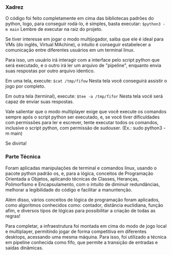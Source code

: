 ### Xadrez

O código foi feito completamente em cima das bibliotecas padrões do python, logo, para conseguir rodá-lo, é simples, basta executar: ```$python3 -m main```
Lembre de executar na raiz do projeto.

Se tiver interesse em jogar o modo multijogador, saiba que ele é ideal para VMs (do inglês, Virtual MAchine), o intuito é conseguir estabelecer a comunicação entre diferentes usuários em um terminal linux.

Para isso, um usuário irá interagir com a interface pelo script python que será executado, e o outro irá ler um arquivo de "pipeline", enquanto envia suas respostas por outro arquivo identico.

Em uma tela, execute: ```$cat /tmp/fifow```
Nesta tela você conseguirá assistir o jogo por completo.

Em outra tela (terminal), execute: ```$tee -a /tmp/fifor```
Nesta tela você será capaz de enviar suas respostas.

Vale salientar que o modo multiplayer exige que você execute os comandos sempre após o script python ser executado, e, se você tiver dificuldades com permissões para ler e escrever, tente executar todos os comandos, inclusive o script python, com permissão de sudouser. (Ex.: sudo python3 -m main)

Se divirta!


### Parte Técnica

Foram aplicadas manipulações de terminal e comandos linux, usando o pacote python padrão os, e, para a lógica, conceitos de Programação Orientada a Objetos, aplicando técnicas de Classes, Heranças, Polimorfismo e Encapsulamento, com o intuito de diminuir redundâncias, melhorar a legibilidade do código e facilitar a manuntenção.

Além disso, vários conceitos de lógica de programação foram aplicados, como algoritmos conhecidos como: contador, distância euclidiana, função afim, e diversos tipos de lógicas para possibilitar a criação de todas as regras!

Para completar, a infraestrutura foi montada em cima do modo de jogo local e multiplayer, permitindo jogar de forma competitiva em diferentes desktops, acessando uma mesma máquina. Para isso, foi utilizado a técnica em pipeline conhecida como fifo, que permite a transição de entradas e saídas dinâmicas.                                                                                                          